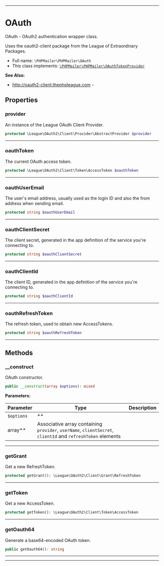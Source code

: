 ***

# OAuth

OAuth - OAuth2 authentication wrapper class.

Uses the oauth2-client package from the League of Extraordinary Packages.

* Full name: `\PHPMailer\PHPMailer\OAuth`
* This class implements:
  [`\PHPMailer\PHPMailer\OAuthTokenProvider`](./OAuthTokenProvider.md)

**See Also:**

* http://oauth2-client.thephpleague.com -

## Properties

### provider

An instance of the League OAuth Client Provider.

```php
protected \League\OAuth2\Client\Provider\AbstractProvider $provider
```

***

### oauthToken

The current OAuth access token.

```php
protected \League\OAuth2\Client\Token\AccessToken $oauthToken
```

***

### oauthUserEmail

The user's email address, usually used as the login ID and also the from address when sending email.

```php
protected string $oauthUserEmail
```

***

### oauthClientSecret

The client secret, generated in the app definition of the service you're connecting to.

```php
protected string $oauthClientSecret
```

***

### oauthClientId

The client ID, generated in the app definition of the service you're connecting to.

```php
protected string $oauthClientId
```

***

### oauthRefreshToken

The refresh token, used to obtain new AccessTokens.

```php
protected string $oauthRefreshToken
```

***

## Methods

### __construct

OAuth constructor.

```php
public __construct(array $options): mixed
```

**Parameters:**

| Parameter | Type | Description |
|-----------|------|-------------|
| `$options` | **
array** | Associative array containing<br />`provider`, `userName`, `clientSecret`, `clientId` and `refreshToken` elements |

***

### getGrant

Get a new RefreshToken.

```php
protected getGrant(): \League\OAuth2\Client\Grant\RefreshToken
```

***

### getToken

Get a new AccessToken.

```php
protected getToken(): \League\OAuth2\Client\Token\AccessToken
```

***

### getOauth64

Generate a base64-encoded OAuth token.

```php
public getOauth64(): string
```

***


***

